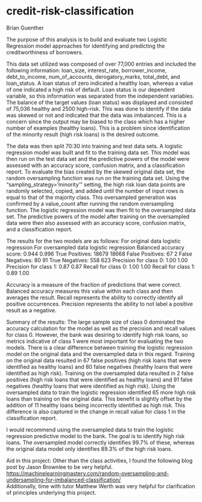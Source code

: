 # credit-risk-classification

Brian Guenther

The purpose of this analysis is to build and evaluate two Logistic Regression model approaches for identifying and predicting the creditworthiness of borrowers.  

This data set utilized was composed of over 77,000 entries and included the following information:  loan_size, interest_rate, borrower_income, debt_to_income, num_of_accounts, derogatory_marks, total_debt, and loan_status.  A loan status of zero indicated a healthy loan, whereas a value of one indicated a high risk of default.  Loan status is our dependent variable, so this information was separated from the independent variables.  The balance of the target values (loan status) was displayed and consisted of 75,036 healthy and 2500 high-risk.  This was done to identify if the data was skewed or not and indicated that the data was imbalanced.  This is a concern since the output may be biased to the class which has a higher number of examples (healthy loans).  This is a problem since identification of the minority result (high risk loans) is the desired outcome.

The data was then split 70:30 into training and test data sets.  A logistic regression model was built and fit to the training data set.  This model was then run on the test data set and the predictive powers of the model were assessed with an accuracy score, confusion matrix, and a classification report.  To evaluate the bias created by the skewed original data set, the random oversampling function was run on the training data set.  Using the “sampling_strategy=’minority’” setting, the high risk loan data points are randomly selected, copied, and added until the number of input rows is equal to that of the majority class.  This oversampled generation was confirmed by a value_count after running the random oversampling function.  The logistic regression model was then fit to the oversampled data set.  The predictive powers of the model after training on the oversampled data were then also assessed with an accuracy score, confusion matrix, and a classification report.  

The results for the two models are as follows:
                For original data logistic regression	    For oversampled data logistic regression
Balanced accuracy score: 	      0.944					                  0.996
True Positives:			            18679					                  18668
False Positives:			          67					                    2
False Negatives:		            80					                    91
True Negatives:			            558					                    623
Precision for class 0:		      1.00					                  1.00
Precision for class 1:		      0.87					                  0.87
Recall for class 0:		          1.00					                  1.00
Recall for class 1: 		        0.89					                  1.00

Accuracy is a measure of the fraction of predictions that were correct.  Balanced accuracy measures this value within each class and then averages the result.  Recall represents the ability to correctly identify all positive occurrences.  Precision represents the ability to not label a positive result as a negative.

Summary of the results:
The large sample size of class 0 dominated the accuracy calculation for the model as well as the precision and recall values for class 0.  However, the bank was desiring to identify high risk loans, so metrics indicative of class 1 were most important for evaluating the two models.  There is a clear difference between training the logistic regression model on the original data and the oversampled data in this regard.  Training on the original data resulted in 67 false positives (high risk loans that were identified as healthy loans) and 80 false negatives (healthy loans that were identified as high risk).   Training on the oversampled data resulted in 2 false positives (high risk loans that were identified as healthy loans) and 91 false negatives (healthy loans that were identified as high risk).  Using the oversampled data to train the logistic regression identified 65 more high risk loans than training on the original data.  This benefit is slightly offset by the addition of 11 healthy loans being incorrectly identified as high risk.  This difference is also captured in the change in recall value for class 1 in the classification report.  

I would recommend using the oversampled data to train the logistic regression predictive model to the bank.  The goal is to identify high risk loans.  The oversampled model correctly identifies 99.7% of these, whereas the original data model only identifies 89.3% of the high risk loans.  

Aid in this project:
Other than the class activities, I found the following blog post by Jason Brownlee to be very helpful.  
https://machinelearningmastery.com/random-oversampling-and-undersampling-for-imbalanced-classification/  
Additionally, time with tutor Matthew Werth was very helpful for clarification of principles underlying this project.
